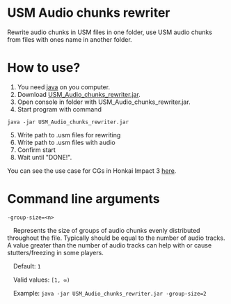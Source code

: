 # USM Audio chunks rewriter
Rewrite audio chunks in USM files in one folder, use USM audio chunks from files with ones name in another folder.
# How to use?
1. You need [java](https://www.java.com/download/) on you computer.
2. Download [USM_Audio_chunks_rewriter.jar](https://github.com/guzenco/USM_Audio_chunks_rewriter/releases/).
3. Open console in folder with USM_Audio_chunks_rewriter.jar.
4. Start program with command
```
java -jar USM_Audio_chunks_rewriter.jar
```
5. Write path to .usm files for rewriting
6. Write path to .usm files with audio
7. Confirm start
8. Wait until "DONE!".

You can see the use case for CGs in Honkai Impact 3 [here](https://youtu.be/rL4uFQeLoLI).
# Command line arguments

``-group-size=<n>``

&emsp;Represents the size of groups of audio chunks evenly distributed throughout the file. Typically should be equal to the number of audio tracks. A value greater than the number of audio tracks can help with or cause stutters/freezing in some players.

&emsp;Default: ``1``

&emsp;Valid values: ``[1, ∞)``

&emsp;Example: ``java -jar USM_Audio_chunks_rewriter.jar -group-size=2``
